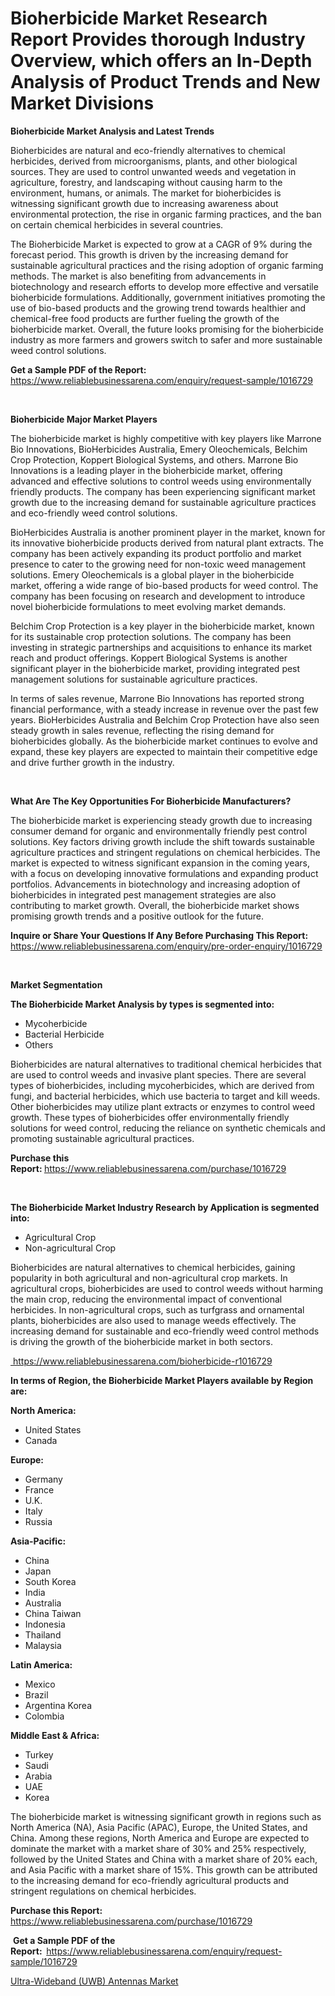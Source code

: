 <p><h1>Bioherbicide Market Research Report Provides thorough Industry Overview, which offers an In-Depth Analysis of Product Trends and New Market Divisions</h1></p><p><strong>Bioherbicide Market Analysis and Latest Trends</strong></p>
<p><p>Bioherbicides are natural and eco-friendly alternatives to chemical herbicides, derived from microorganisms, plants, and other biological sources. They are used to control unwanted weeds and vegetation in agriculture, forestry, and landscaping without causing harm to the environment, humans, or animals. The market for bioherbicides is witnessing significant growth due to increasing awareness about environmental protection, the rise in organic farming practices, and the ban on certain chemical herbicides in several countries.</p><p>The Bioherbicide Market is expected to grow at a CAGR of 9% during the forecast period. This growth is driven by the increasing demand for sustainable agricultural practices and the rising adoption of organic farming methods. The market is also benefiting from advancements in biotechnology and research efforts to develop more effective and versatile bioherbicide formulations. Additionally, government initiatives promoting the use of bio-based products and the growing trend towards healthier and chemical-free food products are further fueling the growth of the bioherbicide market. Overall, the future looks promising for the bioherbicide industry as more farmers and growers switch to safer and more sustainable weed control solutions.</p></p>
<p><strong>Get a Sample PDF of the Report:&nbsp;</strong> <a href="https://www.reliablebusinessarena.com/enquiry/request-sample/1016729">https://www.reliablebusinessarena.com/enquiry/request-sample/1016729</a></p>
<p>&nbsp;</p>
<p><strong>Bioherbicide Major Market Players</strong></p>
<p><p>The bioherbicide market is highly competitive with key players like Marrone Bio Innovations, BioHerbicides Australia, Emery Oleochemicals, Belchim Crop Protection, Koppert Biological Systems, and others. Marrone Bio Innovations is a leading player in the bioherbicide market, offering advanced and effective solutions to control weeds using environmentally friendly products. The company has been experiencing significant market growth due to the increasing demand for sustainable agriculture practices and eco-friendly weed control solutions.</p><p>BioHerbicides Australia is another prominent player in the market, known for its innovative bioherbicide products derived from natural plant extracts. The company has been actively expanding its product portfolio and market presence to cater to the growing need for non-toxic weed management solutions. Emery Oleochemicals is a global player in the bioherbicide market, offering a wide range of bio-based products for weed control. The company has been focusing on research and development to introduce novel bioherbicide formulations to meet evolving market demands.</p><p>Belchim Crop Protection is a key player in the bioherbicide market, known for its sustainable crop protection solutions. The company has been investing in strategic partnerships and acquisitions to enhance its market reach and product offerings. Koppert Biological Systems is another significant player in the bioherbicide market, providing integrated pest management solutions for sustainable agriculture practices.</p><p>In terms of sales revenue, Marrone Bio Innovations has reported strong financial performance, with a steady increase in revenue over the past few years. BioHerbicides Australia and Belchim Crop Protection have also seen steady growth in sales revenue, reflecting the rising demand for bioherbicides globally. As the bioherbicide market continues to evolve and expand, these key players are expected to maintain their competitive edge and drive further growth in the industry.</p></p>
<p>&nbsp;</p>
<p><strong>What Are The Key Opportunities For Bioherbicide Manufacturers?</strong></p>
<p><p>The bioherbicide market is experiencing steady growth due to increasing consumer demand for organic and environmentally friendly pest control solutions. Key factors driving growth include the shift towards sustainable agriculture practices and stringent regulations on chemical herbicides. The market is expected to witness significant expansion in the coming years, with a focus on developing innovative formulations and expanding product portfolios. Advancements in biotechnology and increasing adoption of bioherbicides in integrated pest management strategies are also contributing to market growth. Overall, the bioherbicide market shows promising growth trends and a positive outlook for the future.</p></p>
<p><strong>Inquire or Share Your Questions If Any Before Purchasing This Report:</strong> <a href="https://www.reliablebusinessarena.com/enquiry/pre-order-enquiry/1016729">https://www.reliablebusinessarena.com/enquiry/pre-order-enquiry/1016729</a></p>
<p>&nbsp;</p>
<p><strong>Market Segmentation</strong></p>
<p><strong>The Bioherbicide Market Analysis by types is segmented into:</strong></p>
<p><ul><li>Mycoherbicide</li><li>Bacterial Herbicide</li><li>Others</li></ul></p>
<p><p>Bioherbicides are natural alternatives to traditional chemical herbicides that are used to control weeds and invasive plant species. There are several types of bioherbicides, including mycoherbicides, which are derived from fungi, and bacterial herbicides, which use bacteria to target and kill weeds. Other bioherbicides may utilize plant extracts or enzymes to control weed growth. These types of bioherbicides offer environmentally friendly solutions for weed control, reducing the reliance on synthetic chemicals and promoting sustainable agricultural practices.</p></p>
<p><strong>Purchase this Report:&nbsp;</strong><a href="https://www.reliablebusinessarena.com/purchase/1016729">https://www.reliablebusinessarena.com/purchase/1016729</a></p>
<p>&nbsp;</p>
<p><strong>The Bioherbicide Market Industry Research by Application is segmented into:</strong></p>
<p><ul><li>Agricultural Crop</li><li>Non-agricultural Crop</li></ul></p>
<p><p>Bioherbicides are natural alternatives to chemical herbicides, gaining popularity in both agricultural and non-agricultural crop markets. In agricultural crops, bioherbicides are used to control weeds without harming the main crop, reducing the environmental impact of conventional herbicides. In non-agricultural crops, such as turfgrass and ornamental plants, bioherbicides are also used to manage weeds effectively. The increasing demand for sustainable and eco-friendly weed control methods is driving the growth of the bioherbicide market in both sectors.</p></p>
<p><a href="https://www.reliablebusinessarena.com/bioherbicide-r1016729">&nbsp;https://www.reliablebusinessarena.com/bioherbicide-r1016729</a></p>
<p><strong>In terms of Region, the Bioherbicide Market Players available by Region are:</strong></p>
<p>
    <p> <strong> North America: </strong>
        <ul>
            <li>United States</li>
            <li>Canada</li>
        </ul>
        </p> 
    <p> <strong> Europe: </strong>
        <ul>
            <li>Germany</li>
            <li>France</li>
            <li>U.K.</li>
            <li>Italy</li>
            <li>Russia</li>
        </ul>
        </p> 
    <p> <strong> Asia-Pacific: </strong>
        <ul>
            <li>China</li>
            <li>Japan</li>
            <li>South Korea</li>
            <li>India</li>
            <li>Australia</li>
            <li>China Taiwan</li>
            <li>Indonesia</li>
            <li>Thailand</li>
            <li>Malaysia</li>
        </ul>
        </p> 
    <p> <strong> Latin America: </strong>
        <ul>
            <li>Mexico</li>
            <li>Brazil</li>
            <li>Argentina Korea</li>
            <li>Colombia</li>
        </ul>
        </p> 
    <p> <strong> Middle East & Africa: </strong>
        <ul>
            <li>Turkey</li>
            <li>Saudi</li>
            <li>Arabia</li>
            <li>UAE</li>
            <li>Korea</li>
        </ul>
    </p>
    </p>
<p><p>The bioherbicide market is witnessing significant growth in regions such as North America (NA), Asia Pacific (APAC), Europe, the United States, and China. Among these regions, North America and Europe are expected to dominate the market with a market share of 30% and 25% respectively, followed by the United States and China with a market share of 20% each, and Asia Pacific with a market share of 15%. This growth can be attributed to the increasing demand for eco-friendly agricultural products and stringent regulations on chemical herbicides.</p></p>
<p><strong>Purchase this Report: </strong><a href="https://www.reliablebusinessarena.com/purchase/1016729">https://www.reliablebusinessarena.com/purchase/1016729</a></p>
<p>&nbsp;<strong>Get a Sample PDF of the Report:&nbsp;&nbsp;</strong><a href="https://www.reliablebusinessarena.com/enquiry/request-sample/1016729">https://www.reliablebusinessarena.com/enquiry/request-sample/1016729</a></p>
<p><strong></strong></p>
<p><p><a href="https://github.com/AutumnBerge/Market-Research-Report-List-1/blob/main/ultra-wideband-uwb-antennas-market.md">Ultra-Wideband (UWB) Antennas Market</a></p></p>
